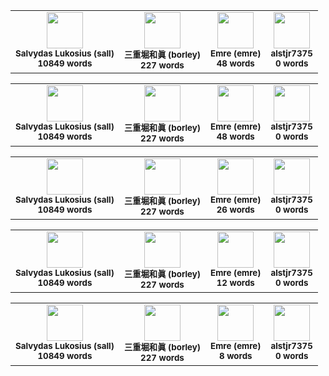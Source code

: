 <!-- CROWDIN-TRANSLATORS-END -->
<!-- CROWDIN-TRANSLATORS-START -->
<table style="width: 100%;"><tr>
              <td style="text-align:center; vertical-align: top;">
                  <img style="width: 58px" src="https://i2.wp.com/crowdin.com/images/user-picture.png?ssl=1"/>
                  <br />
                  <sub>
                      <b>Salvydas Lukosius (sall)</b>
                  </sub>
                  <br />
                  <sub>
                      <b>10849 words</b>
                  </sub>
              </td>
              <td style="text-align:center; vertical-align: top;">
                  <img style="width: 58px" src="https://i2.wp.com/crowdin.com/images/user-picture.png?ssl=1"/>
                  <br />
                  <sub>
                      <b>三重堀和眞 (borley)</b>
                  </sub>
                  <br />
                  <sub>
                      <b>227 words</b>
                  </sub>
              </td>
              <td style="text-align:center; vertical-align: top;">
                  <img style="width: 58px" src="https://i2.wp.com/crowdin.com/images/user-picture.png?ssl=1"/>
                  <br />
                  <sub>
                      <b>Emre (emre)</b>
                  </sub>
                  <br />
                  <sub>
                      <b>48 words</b>
                  </sub>
              </td>
              <td style="text-align:center; vertical-align: top;">
                  <img style="width: 58px" src="https://i2.wp.com/crowdin.com/images/user-picture.png?ssl=1"/>
                  <br />
                  <sub>
                      <b>alstjr7375</b>
                  </sub>
                  <br />
                  <sub>
                      <b>0 words</b>
                  </sub>
              </td></tr></table>
<!-- CROWDIN-TRANSLATORS-END -->
<!-- CROWDIN-TRANSLATORS-START -->
<table style="width: 100%;"><tr>
              <td style="text-align:center; vertical-align: top;">
                  <img style="width: 58px" src="https://i2.wp.com/crowdin.com/images/user-picture.png?ssl=1"/>
                  <br />
                  <sub>
                      <b>Salvydas Lukosius (sall)</b>
                  </sub>
                  <br />
                  <sub>
                      <b>10849 words</b>
                  </sub>
              </td>
              <td style="text-align:center; vertical-align: top;">
                  <img style="width: 58px" src="https://i2.wp.com/crowdin.com/images/user-picture.png?ssl=1"/>
                  <br />
                  <sub>
                      <b>三重堀和眞 (borley)</b>
                  </sub>
                  <br />
                  <sub>
                      <b>227 words</b>
                  </sub>
              </td>
              <td style="text-align:center; vertical-align: top;">
                  <img style="width: 58px" src="https://i2.wp.com/crowdin.com/images/user-picture.png?ssl=1"/>
                  <br />
                  <sub>
                      <b>Emre (emre)</b>
                  </sub>
                  <br />
                  <sub>
                      <b>48 words</b>
                  </sub>
              </td>
              <td style="text-align:center; vertical-align: top;">
                  <img style="width: 58px" src="https://i2.wp.com/crowdin.com/images/user-picture.png?ssl=1"/>
                  <br />
                  <sub>
                      <b>alstjr7375</b>
                  </sub>
                  <br />
                  <sub>
                      <b>0 words</b>
                  </sub>
              </td></tr></table>
<!-- CROWDIN-TRANSLATORS-END -->
<!-- CROWDIN-TRANSLATORS-START -->
<table style="width: 100%;"><tr>
              <td style="text-align:center; vertical-align: top;">
                  <img style="width: 58px" src="https://i2.wp.com/crowdin.com/images/user-picture.png?ssl=1"/>
                  <br />
                  <sub>
                      <b>Salvydas Lukosius (sall)</b>
                  </sub>
                  <br />
                  <sub>
                      <b>10849 words</b>
                  </sub>
              </td>
              <td style="text-align:center; vertical-align: top;">
                  <img style="width: 58px" src="https://i2.wp.com/crowdin.com/images/user-picture.png?ssl=1"/>
                  <br />
                  <sub>
                      <b>三重堀和眞 (borley)</b>
                  </sub>
                  <br />
                  <sub>
                      <b>227 words</b>
                  </sub>
              </td>
              <td style="text-align:center; vertical-align: top;">
                  <img style="width: 58px" src="https://i2.wp.com/crowdin.com/images/user-picture.png?ssl=1"/>
                  <br />
                  <sub>
                      <b>Emre (emre)</b>
                  </sub>
                  <br />
                  <sub>
                      <b>26 words</b>
                  </sub>
              </td>
              <td style="text-align:center; vertical-align: top;">
                  <img style="width: 58px" src="https://i2.wp.com/crowdin.com/images/user-picture.png?ssl=1"/>
                  <br />
                  <sub>
                      <b>alstjr7375</b>
                  </sub>
                  <br />
                  <sub>
                      <b>0 words</b>
                  </sub>
              </td></tr></table>
<!-- CROWDIN-TRANSLATORS-END -->
<!-- CROWDIN-TRANSLATORS-START -->
<table style="width: 100%;"><tr>
              <td style="text-align:center; vertical-align: top;">
                  <img style="width: 58px" src="https://i2.wp.com/crowdin.com/images/user-picture.png?ssl=1"/>
                  <br />
                  <sub>
                      <b>Salvydas Lukosius (sall)</b>
                  </sub>
                  <br />
                  <sub>
                      <b>10849 words</b>
                  </sub>
              </td>
              <td style="text-align:center; vertical-align: top;">
                  <img style="width: 58px" src="https://i2.wp.com/crowdin.com/images/user-picture.png?ssl=1"/>
                  <br />
                  <sub>
                      <b>三重堀和眞 (borley)</b>
                  </sub>
                  <br />
                  <sub>
                      <b>227 words</b>
                  </sub>
              </td>
              <td style="text-align:center; vertical-align: top;">
                  <img style="width: 58px" src="https://i2.wp.com/crowdin.com/images/user-picture.png?ssl=1"/>
                  <br />
                  <sub>
                      <b>Emre (emre)</b>
                  </sub>
                  <br />
                  <sub>
                      <b>12 words</b>
                  </sub>
              </td>
              <td style="text-align:center; vertical-align: top;">
                  <img style="width: 58px" src="https://i2.wp.com/crowdin.com/images/user-picture.png?ssl=1"/>
                  <br />
                  <sub>
                      <b>alstjr7375</b>
                  </sub>
                  <br />
                  <sub>
                      <b>0 words</b>
                  </sub>
              </td></tr></table>
<!-- CROWDIN-TRANSLATORS-END -->
<!-- CROWDIN-TRANSLATORS-START -->
<table style="width: 100%;"><tr>
              <td style="text-align:center; vertical-align: top;">
                  <img style="width: 58px" src="https://i2.wp.com/crowdin.com/images/user-picture.png?ssl=1"/>
                  <br />
                  <sub>
                      <b>Salvydas Lukosius (sall)</b>
                  </sub>
                  <br />
                  <sub>
                      <b>10849 words</b>
                  </sub>
              </td>
              <td style="text-align:center; vertical-align: top;">
                  <img style="width: 58px" src="https://i2.wp.com/crowdin.com/images/user-picture.png?ssl=1"/>
                  <br />
                  <sub>
                      <b>三重堀和眞 (borley)</b>
                  </sub>
                  <br />
                  <sub>
                      <b>227 words</b>
                  </sub>
              </td>
              <td style="text-align:center; vertical-align: top;">
                  <img style="width: 58px" src="https://i2.wp.com/crowdin.com/images/user-picture.png?ssl=1"/>
                  <br />
                  <sub>
                      <b>Emre (emre)</b>
                  </sub>
                  <br />
                  <sub>
                      <b>8 words</b>
                  </sub>
              </td>
              <td style="text-align:center; vertical-align: top;">
                  <img style="width: 58px" src="https://i2.wp.com/crowdin.com/images/user-picture.png?ssl=1"/>
                  <br />
                  <sub>
                      <b>alstjr7375</b>
                  </sub>
                  <br />
                  <sub>
                      <b>0 words</b>
                  </sub>
              </td></tr></table>
<!-- CROWDIN-TRANSLATORS-END -->
<!-- CROWDIN-TRANSLATORS-START -->
